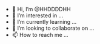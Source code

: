 - 👋 Hi, I’m @HHDDDDHH
- 👀 I’m interested in ...
- 🌱 I’m currently learning ...
- 💞️ I’m looking to collaborate on ...
- 📫 How to reach me ...

<!---
HHDDDDHH/HHDDDDHH is a ✨ special ✨ repository because its `README.md` (this file) appears on your GitHub profile.
You can click the Preview link to take a look at your changes.
--->
